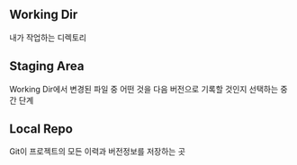 ## Working Dir
내가 작업하는 디렉토리
## Staging Area
Working Dir에서 변경된 파일 중 어떤 것을 다음 버전으로 기록할 것인지 선택하는 중간 단계
## Local Repo
Git이 프로젝트의 모든 이력과 버전정보를 저장하는 곳